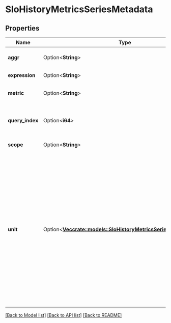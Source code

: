 # SloHistoryMetricsSeriesMetadata

## Properties

Name | Type | Description | Notes
------------ | ------------- | ------------- | -------------
**aggr** | Option<**String**> | Query aggregator function. | [optional]
**expression** | Option<**String**> | Query expression. | [optional]
**metric** | Option<**String**> | Query metric used. | [optional]
**query_index** | Option<**i64**> | Query index from original combined query. | [optional]
**scope** | Option<**String**> | Query scope. | [optional]
**unit** | Option<[**Vec<crate::models::SloHistoryMetricsSeriesMetadataUnit>**](SLOHistoryMetricsSeriesMetadataUnit.md)> | An array of metric units that contains up to two unit objects. For example, bytes represents one unit object and bytes per second represents two unit objects. If a metric query only has one unit object, the second array element is null. | [optional]

[[Back to Model list]](../README.md#documentation-for-models) [[Back to API list]](../README.md#documentation-for-api-endpoints) [[Back to README]](../README.md)


